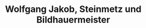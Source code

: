 ---
title: "Wolfgang Jakob, Steinmetz und Bildhauermeister"
url: /gundelfingen/wolfgang-jakob-steinmetz-und-bildhauermeister/
shop: Basteln
---